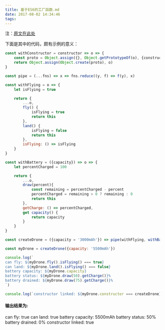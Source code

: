 ```yaml
---
title: 基于ES6的工厂函数.md
date: 2017-08-02 14:34:46
tags:
---
```

注：[原文在此处](https://medium.com/javascript-scene/javascript-factory-functions-with-es6-4d224591a8b1)

下面是其中的代码，颇有示例的意义：
```javascript
const withConstructor = constructor => o => {
	const proto = Object.assign({}, Object.getPrototypeOf(o), {constructor})
	return Object.assign(Object.create(proto), o)
}

const pipe = (...fns) => x => fns.reduce((y, f) => f(y), x)

const withFlying = o => {
	let isFlying = true

	return {
		...o,
		fly() {
			isFlying = true
			return this
		},
		land() {
			isFlying = false
			return this
		},
		isFlying: () => isFlying
	}
}

const withBattery = ({capacity}) => o => {
	let percentCharged = 100

	return {
		...o,
		draw(percent){
			const remaining = percentCharged - percent
			percentCharged = remaining > 0 ? remaining : 0
			return this
		},
		getCharge: () => percentCharged,
		get capacity() {
			return capacity
		}
	}
}

const createDrone = ({capacity = '3000mAh'}) => pipe(withFlying, withBattery({capacity}), withConstructor(createDrone))({})

const myDrone = createDrone({capacity: '5500mAh'})

console.log(`
can fly: ${myDrone.fly().isFlying() === true}
can land: ${myDrone.land().isFlying() === false}
battery capacity: ${myDrone.capacity}
battery status: ${myDrone.draw(50).getCharge()}%
battery drained: ${myDrone.draw(75).getCharge()}%
`)

console.log(`constructor linked: ${myDrone.constructor === createDrone}`)

```

#### 输出结果为:

  can fly: true
  can land: true
  battery capacity: 5500mAh
  battery status: 50%
  battery drained: 0%
  constructor linked: true